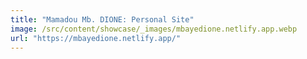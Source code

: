 ```yaml
---
title: "Mamadou Mb. DIONE: Personal Site"
image: /src/content/showcase/_images/mbayedione.netlify.app.webp
url: "https://mbayedione.netlify.app/"
---
```

